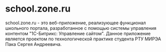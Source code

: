 # school.zone.ru
school.zone.ru - это веб-приложение, реализующее функционал школьного портала, разработанное с помощью системы управления контентом "1С-Битрикс: Управление сайтом". Даннoе приложение является проектом по технологической практике студента РТУ МИРЭА Пака Сергея Андреевича.
